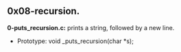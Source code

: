 ## 0x08-recursion.

**0-puts_recursion.c:** prints a string, followed by a new line.

- Prototype: void _puts_recursion(char *s);
